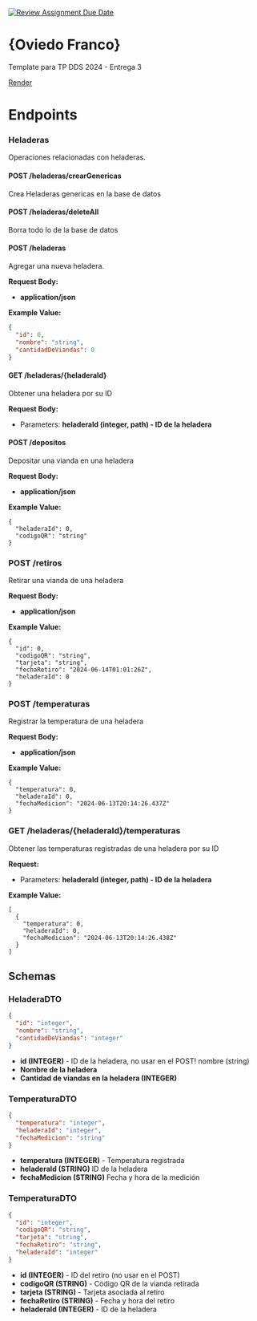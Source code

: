 [![Review Assignment Due Date](https://classroom.github.com/assets/deadline-readme-button-24ddc0f5d75046c5622901739e7c5dd533143b0c8e959d652212380cedb1ea36.svg)](https://classroom.github.com/a/DLC4WqXm)
# {Oviedo Franco}

Template para TP DDS 2024 - Entrega 3

[Render](https://two024-tp-entrega-3-oviedofranc.onrender.com)

# Endpoints

### Heladeras

Operaciones relacionadas con heladeras.

#### POST /heladeras/crearGenericas

Crea Heladeras genericas en la base de datos

#### POST /heladeras/deleteAll

Borra todo lo de la base de datos

#### POST /heladeras

Agregar una nueva heladera.

**Request Body:**
- **application/json**

**Example Value:**
```json
{
  "id": 0,
  "nombre": "string",
  "cantidadDeViandas": 0
}
```

#### GET /heladeras/{heladeraId}
Obtener una heladera por su ID

**Request Body:**

-   Parameters: **heladeraId (integer, path) - ID de la heladera**

#### POST /depositos
Depositar una vianda en una heladera

**Request Body:**

- **application/json**

**Example Value:**
```
{
  "heladeraId": 0,
  "codigoQR": "string"
}
```
### POST /retiros
Retirar una vianda de una heladera

**Request Body:**

- **application/json**

**Example Value:**
```
{
  "id": 0,
  "codigoQR": "string",
  "tarjeta": "string",
  "fechaRetiro": "2024-06-14T01:01:26Z",
  "heladeraId": 0
}
```
### POST /temperaturas
Registrar la temperatura de una heladera

**Request Body:**

- **application/json**

**Example Value:**
```
{
  "temperatura": 0,
  "heladeraId": 0,
  "fechaMedicion": "2024-06-13T20:14:26.437Z"
}
```

### GET /heladeras/{heladeraId}/temperaturas
Obtener las temperaturas registradas de una heladera por su ID

**Request:**

-   Parameters: **heladeraId (integer, path) - ID de la heladera**

**Example Value:**
```
[
  {
    "temperatura": 0,
    "heladeraId": 0,
    "fechaMedicion": "2024-06-13T20:14:26.438Z"
  }
]
```


## Schemas

### HeladeraDTO
```json
{
  "id": "integer",
  "nombre": "string",
  "cantidadDeViandas": "integer"
}
```
-  **id (INTEGER)** - ID de la heladera, no usar en el POST!
nombre (string) 
- **Nombre de la heladera**  
- **Cantidad de viandas en la heladera (INTEGER)** 

### TemperaturaDTO
```json
{
  "temperatura": "integer",
  "heladeraId": "integer",
  "fechaMedicion": "string"
}
```

-  **temperatura (INTEGER)** - Temperatura registrada
- **heladeraId (STRING)** ID de la heladera 
- **fechaMedicion (STRING)** Fecha y hora de la medición 

### TemperaturaDTO
```json
{
  "id": "integer",
  "codigoQR": "string",
  "tarjeta": "string",
  "fechaRetiro": "string",
  "heladeraId": "integer"
}

```
- **id (INTEGER)** - ID del retiro (no usar en el POST)
- **codigoQR (STRING)** - Código QR de la vianda retirada
- **tarjeta (STRING)** - Tarjeta asociada al retiro
- **fechaRetiro (STRING)** - Fecha y hora del retiro
- **heladeraId (INTEGER)** - ID de la heladera
